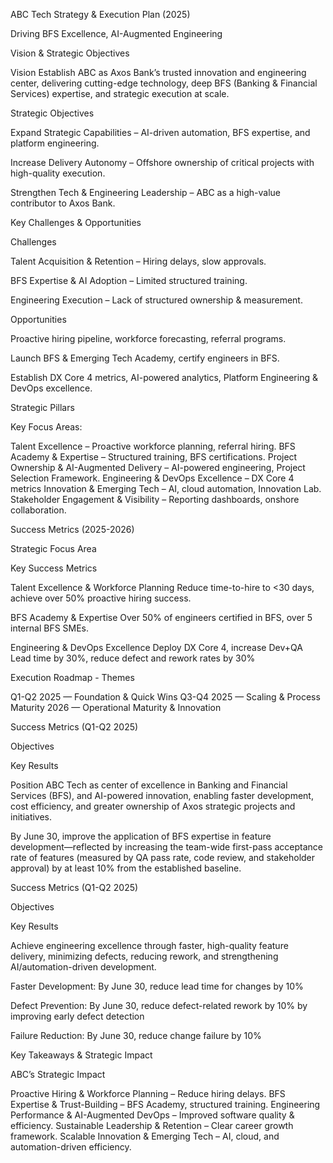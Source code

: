 ABC Tech Strategy & Execution Plan (2025)

Driving BFS Excellence, AI-Augmented Engineering

Vision & Strategic Objectives

Vision
Establish ABC as Axos Bank’s trusted innovation and engineering center, delivering cutting-edge technology, deep BFS (Banking & Financial Services) expertise, and strategic execution at scale.

Strategic Objectives

Expand Strategic Capabilities – AI-driven automation, BFS expertise, and platform engineering.

Increase Delivery Autonomy – Offshore ownership of critical projects with high-quality execution.

Strengthen Tech & Engineering Leadership – ABC as a high-value contributor to Axos Bank.

Key Challenges & Opportunities

Challenges

Talent Acquisition & Retention – Hiring delays, slow approvals.

BFS Expertise & AI Adoption – Limited structured training.

Engineering Execution – Lack of structured ownership & measurement.

Opportunities

Proactive hiring pipeline, workforce forecasting, referral programs.

Launch BFS & Emerging Tech Academy, certify engineers in BFS.

Establish DX Core 4 metrics, AI-powered analytics, Platform Engineering & DevOps excellence.

Strategic Pillars

Key Focus Areas:

Talent Excellence – Proactive workforce planning, referral hiring.
BFS Academy & Expertise – Structured training, BFS certifications.
Project Ownership & AI-Augmented Delivery – AI-powered engineering, Project Selection Framework.
Engineering & DevOps Excellence – DX Core 4 metrics
Innovation & Emerging Tech – AI, cloud automation, Innovation Lab.
Stakeholder Engagement & Visibility – Reporting dashboards, onshore collaboration.

Success Metrics (2025-2026)

Strategic Focus Area

Key Success Metrics

Talent Excellence & Workforce Planning
Reduce time-to-hire to <30 days, achieve over 50% proactive hiring success.

BFS Academy & Expertise
Over 50% of engineers certified in BFS, over 5 internal BFS SMEs.

Engineering & DevOps Excellence
Deploy DX Core 4, increase Dev+QA Lead time by 30%, reduce defect and rework rates by 30%

Execution Roadmap - Themes

Q1-Q2 2025 — Foundation & Quick Wins
Q3-Q4 2025 — Scaling & Process Maturity
2026 — Operational Maturity & Innovation

Success Metrics (Q1-Q2 2025)

Objectives

Key Results

Position ABC Tech as center of excellence in Banking and Financial Services (BFS), and AI-powered innovation, enabling faster development, cost efficiency, and greater ownership of Axos strategic projects and initiatives.

By June 30, improve the application of BFS expertise in feature development—reflected by increasing the team-wide first-pass acceptance rate of features (measured by QA pass rate, code review, and stakeholder approval) by at least 10% from the established baseline.

Success Metrics (Q1-Q2 2025)

Objectives

Key Results

Achieve engineering excellence through faster, high-quality feature delivery, minimizing defects, reducing rework, and strengthening AI/automation-driven development.

Faster Development: By June 30, reduce lead time for changes by 10%

Defect Prevention: By June 30, reduce defect-related rework by 10% by improving early defect detection

Failure Reduction: By June 30, reduce change failure by 10%

Key Takeaways & Strategic Impact

ABC’s Strategic Impact

Proactive Hiring & Workforce Planning – Reduce hiring delays.
BFS Expertise & Trust-Building – BFS Academy, structured training.
Engineering Performance & AI-Augmented DevOps – Improved software quality & efficiency.
Sustainable Leadership & Retention – Clear career growth framework.
Scalable Innovation & Emerging Tech – AI, cloud, and automation-driven efficiency.


